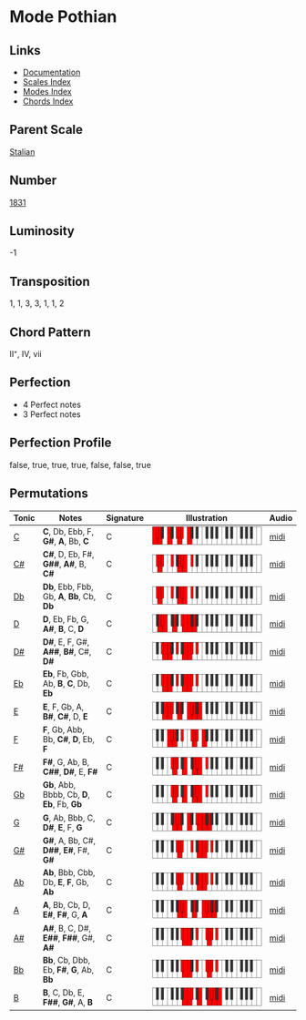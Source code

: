 # Mode Pothian

## Links

- [Documentation](README.md)
- [Scales Index](Scales.md)
- [Modes Index](Modes.md)
- [Chords Index](Chords.md)

## Parent Scale

[Stalian](ScaleStalian.md)

## Number

[1831](https://ianring.com/musictheory/scales/1831)

## Luminosity

-1

## Transposition

1, 1, 3, 3, 1, 1, 2

## Chord Pattern

II⁺, IV, vii

## Perfection

- 4 Perfect notes
- 3 Perfect notes

## Perfection Profile

false, true, true, true, false, false, true

## Permutations

| Tonic | Notes | Signature | Illustration | Audio |
|-------|-------|-----------|--------------|-------|
| [C](ModeCNaturalPothian.md) | **C**, Db, Ebb, F, **G#**, **A**, Bb, **C** | C | ![CNaturalPothian](ModeCNaturalPothian.png) | [midi](https://github.com/edipermadi/music/blob/main/docs/ModeCNaturalPothian.mid?raw=true) |
| [C#](ModeCSharpPothian.md) | **C#**, D, Eb, F#, **G##**, **A#**, B, **C#** | C | ![CSharpPothian](ModeCSharpPothian.png) | [midi](https://github.com/edipermadi/music/blob/main/docs/ModeCSharpPothian.mid?raw=true) |
| [Db](ModeDFlatPothian.md) | **Db**, Ebb, Fbb, Gb, **A**, **Bb**, Cb, **Db** | C | ![DFlatPothian](ModeDFlatPothian.png) | [midi](https://github.com/edipermadi/music/blob/main/docs/ModeDFlatPothian.mid?raw=true) |
| [D](ModeDNaturalPothian.md) | **D**, Eb, Fb, G, **A#**, **B**, C, **D** | C | ![DNaturalPothian](ModeDNaturalPothian.png) | [midi](https://github.com/edipermadi/music/blob/main/docs/ModeDNaturalPothian.mid?raw=true) |
| [D#](ModeDSharpPothian.md) | **D#**, E, F, G#, **A##**, **B#**, C#, **D#** | C | ![DSharpPothian](ModeDSharpPothian.png) | [midi](https://github.com/edipermadi/music/blob/main/docs/ModeDSharpPothian.mid?raw=true) |
| [Eb](ModeEFlatPothian.md) | **Eb**, Fb, Gbb, Ab, **B**, **C**, Db, **Eb** | C | ![EFlatPothian](ModeEFlatPothian.png) | [midi](https://github.com/edipermadi/music/blob/main/docs/ModeEFlatPothian.mid?raw=true) |
| [E](ModeENaturalPothian.md) | **E**, F, Gb, A, **B#**, **C#**, D, **E** | C | ![ENaturalPothian](ModeENaturalPothian.png) | [midi](https://github.com/edipermadi/music/blob/main/docs/ModeENaturalPothian.mid?raw=true) |
| [F](ModeFNaturalPothian.md) | **F**, Gb, Abb, Bb, **C#**, **D**, Eb, **F** | C | ![FNaturalPothian](ModeFNaturalPothian.png) | [midi](https://github.com/edipermadi/music/blob/main/docs/ModeFNaturalPothian.mid?raw=true) |
| [F#](ModeFSharpPothian.md) | **F#**, G, Ab, B, **C##**, **D#**, E, **F#** | C | ![FSharpPothian](ModeFSharpPothian.png) | [midi](https://github.com/edipermadi/music/blob/main/docs/ModeFSharpPothian.mid?raw=true) |
| [Gb](ModeGFlatPothian.md) | **Gb**, Abb, Bbbb, Cb, **D**, **Eb**, Fb, **Gb** | C | ![GFlatPothian](ModeGFlatPothian.png) | [midi](https://github.com/edipermadi/music/blob/main/docs/ModeGFlatPothian.mid?raw=true) |
| [G](ModeGNaturalPothian.md) | **G**, Ab, Bbb, C, **D#**, **E**, F, **G** | C | ![GNaturalPothian](ModeGNaturalPothian.png) | [midi](https://github.com/edipermadi/music/blob/main/docs/ModeGNaturalPothian.mid?raw=true) |
| [G#](ModeGSharpPothian.md) | **G#**, A, Bb, C#, **D##**, **E#**, F#, **G#** | C | ![GSharpPothian](ModeGSharpPothian.png) | [midi](https://github.com/edipermadi/music/blob/main/docs/ModeGSharpPothian.mid?raw=true) |
| [Ab](ModeAFlatPothian.md) | **Ab**, Bbb, Cbb, Db, **E**, **F**, Gb, **Ab** | C | ![AFlatPothian](ModeAFlatPothian.png) | [midi](https://github.com/edipermadi/music/blob/main/docs/ModeAFlatPothian.mid?raw=true) |
| [A](ModeANaturalPothian.md) | **A**, Bb, Cb, D, **E#**, **F#**, G, **A** | C | ![ANaturalPothian](ModeANaturalPothian.png) | [midi](https://github.com/edipermadi/music/blob/main/docs/ModeANaturalPothian.mid?raw=true) |
| [A#](ModeASharpPothian.md) | **A#**, B, C, D#, **E##**, **F##**, G#, **A#** | C | ![ASharpPothian](ModeASharpPothian.png) | [midi](https://github.com/edipermadi/music/blob/main/docs/ModeASharpPothian.mid?raw=true) |
| [Bb](ModeBFlatPothian.md) | **Bb**, Cb, Dbb, Eb, **F#**, **G**, Ab, **Bb** | C | ![BFlatPothian](ModeBFlatPothian.png) | [midi](https://github.com/edipermadi/music/blob/main/docs/ModeBFlatPothian.mid?raw=true) |
| [B](ModeBNaturalPothian.md) | **B**, C, Db, E, **F##**, **G#**, A, **B** | C | ![BNaturalPothian](ModeBNaturalPothian.png) | [midi](https://github.com/edipermadi/music/blob/main/docs/ModeBNaturalPothian.mid?raw=true) |
